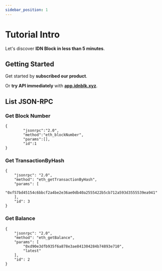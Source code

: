 ```yaml
---
sidebar_position: 1
---
```


# Tutorial Intro

Let's discover **IDN Block in less than 5 minutes**.

## Getting Started

Get started by **subscribed our product**.

Or **try API immediately** with **[app.idnblk.xyz](https://app.idnblk.xyz)**.

## List JSON-RPC

### Get Block Number

```type=json
{
        "jsonrpc":"2.0",
        "method":"eth_blockNumber",
        "params":[],
        "id":1
}
```
### Get TransactionByHash

```type=json
{
    "jsonrpc": "2.0",
    "method": "eth_getTransactionByHash",
    "params": [
        "0xf57bd45154c6bbcf2a4be2e36ae0db40a2555422b5cb712a593d3555539ea941"
    ],
    "id": 3
}
```
### Get Balance

```type=json
{
    "jsonrpc": "2.0",
    "method": "eth_getBalance",
    "params": [
        "0xd90e3dfb935f6a878e3ae841304284b74893e710",
        "latest"
    ],
    "id": 2
}
```
